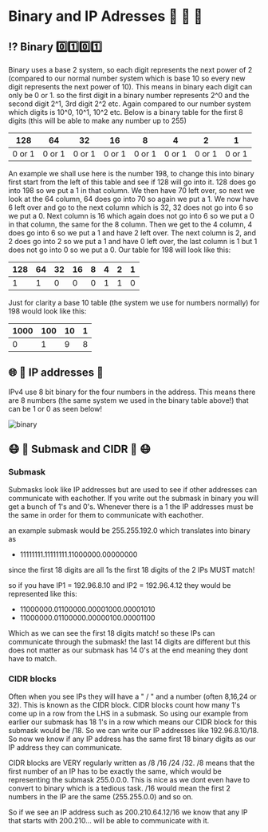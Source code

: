 # Binary and IP Adresses :key: :taco: :key: #

## :interrobang: Binary :zero::one::zero::one: ##

Binary uses a base 2 system, so each digit represents the next power of 2 (compared to our normal number system which is base 10 so every new digit represents the next power of 10). This means in binary each digit can only be 0 or 1. so the first digit in a binary number represents 2^0 and the second digit 2^1, 3rd digit 2^2 etc. Again compared to our number system which digits is 10^0, 10^1, 10^2 etc. Below is a binary table for the first 8 digits (this will be able to make any number up to 255)

| 128  | 64 | 32 | 16 | 8 | 4 | 2 | 1 |
| ------------- | ------------- | ------------- | ------------- | ------------- | ------------- | ------------- | ------------- |
|  0 or 1  | 0 or 1   | 0 or 1   |   0 or 1 |  0 or 1  | 0 or 1   |0 or 1    |0 or 1    |

An example we shall use here is the number 198, to change this into binary first start from the left of this table and see if 128 will go into it. 128 does go into 198 so we put a 1 in that column. We then have 70 left over, so next we look at the 64 column, 64 does go into 70 so again we put a 1. We now have 6 left over and go to the next column which is 32, 32 does not go into 6 so we put a 0. Next column is 16 which again does not go into 6 so we put a 0 in that column, the same for the 8 column. Then we get to the 4 column, 4 does go into 6 so we put a 1 and have 2 left over. The next column is 2, and 2 does go into 2 so we put a 1 and have 0 left over, the last column is 1 but 1 does not go into 0 so we put a 0. Our table for 198 will look like this:

| 128  | 64 | 32 | 16 | 8 | 4 | 2 | 1 |
| ------------- | ------------- | ------------- | ------------- | ------------- | ------------- | ------------- | ------------- |
|  1  | 1   | 0   |   0 |  0  | 1   |1    |0 |

Just for clarity a base 10 table (the system we use for numbers normally) for 198 would look like this:

| 1000 | 100 | 10 | 1 |
| ------------- | ------------- | ------------- | ------------- |
|  0  | 1   | 9  |8 |

## :globe_with_meridians: :milky_way: IP addresses :signal_strength: ##

IPv4 use 8 bit binary for the four numbers in the address. This means there are 8 numbers (the same system we used in the binary table above!) that can be 1 or 0 as seen below!

![binary](https://upload.wikimedia.org/wikipedia/commons/thumb/7/74/Ipv4_address.svg/300px-Ipv4_address.svg.png)

## :mask: :beers: Submask and CIDR :beers: :mask: ##

### Submask ###

Submasks look like IP addresses but are used to see if other addresses can communicate with eachother. If you write out the submask in binary you will get a bunch of 1's and 0's. Whenever there is a 1 the IP addresses must be the same in order for them to communicate with eachother.

an example submask would be 255.255.192.0 which translates into binary as

 - 11111111.11111111.11000000.00000000

 since the first 18 digits are all 1s the first 18 digits of the 2 IPs MUST match!

 so if you have IP1 = 192.96.8.10 and IP2 = 192.96.4.12 they would be represented like this:

 - 11000000.01100000.00001000.00001010
 - 11000000.01100000.00000100.00001100

Which as we can see the first 18 digits match! so these IPs can communicate through the submask! the last 14 digits are different but this does not matter as our submask has 14 0's at the end meaning they dont have to match.

### CIDR blocks ###

Often when you see IPs they will have a " / " and a number (often 8,16,24 or 32). This is known as the CIDR block. CIDR blocks count how many 1's come up in a row from the LHS in a submask. So using our example from earlier our submask has 18 1's in a row which means our CIDR block for this submask would be /18. So we can write our IP addresses like 192.96.8.10/18. So now we know if any IP address has the same first 18 binary digits as our IP address they can communicate.

CIDR blocks are VERY regularly written as /8 /16 /24 /32. /8 means that the first number of an IP has to be exactly the same, which would be representing the submask 255.0.0.0. This is nice as we dont even have to convert to binary which is a tedious task. /16 would mean the first 2 numbers in the IP are the same (255.255.0.0) and so on.

So if we see an IP address such as 200.210.64.12/16 we know that any IP that starts with 200.210... will be able to communicate with it.
